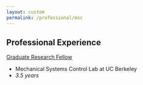 ```yaml
---
layout: custom
permalink: /professional/msc
---
```


## Professional Experience
[Graduate Research Fellow](./professional/msc.html)
- Mechanical Systems Control Lab at UC Berkeley
- _3.5 years_
